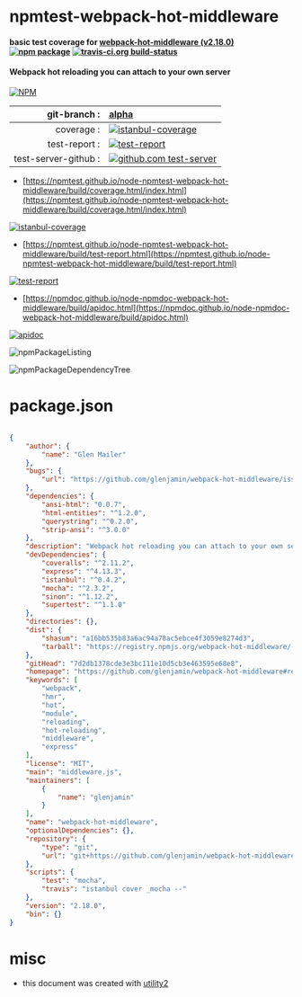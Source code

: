 # npmtest-webpack-hot-middleware

#### basic test coverage for  [webpack-hot-middleware (v2.18.0)](https://github.com/glenjamin/webpack-hot-middleware#readme)  [![npm package](https://img.shields.io/npm/v/npmtest-webpack-hot-middleware.svg?style=flat-square)](https://www.npmjs.org/package/npmtest-webpack-hot-middleware) [![travis-ci.org build-status](https://api.travis-ci.org/npmtest/node-npmtest-webpack-hot-middleware.svg)](https://travis-ci.org/npmtest/node-npmtest-webpack-hot-middleware)

#### Webpack hot reloading you can attach to your own server

[![NPM](https://nodei.co/npm/webpack-hot-middleware.png?downloads=true&downloadRank=true&stars=true)](https://www.npmjs.com/package/webpack-hot-middleware)

| git-branch : | [alpha](https://github.com/npmtest/node-npmtest-webpack-hot-middleware/tree/alpha)|
|--:|:--|
| coverage : | [![istanbul-coverage](https://npmtest.github.io/node-npmtest-webpack-hot-middleware/build/coverage.badge.svg)](https://npmtest.github.io/node-npmtest-webpack-hot-middleware/build/coverage.html/index.html)|
| test-report : | [![test-report](https://npmtest.github.io/node-npmtest-webpack-hot-middleware/build/test-report.badge.svg)](https://npmtest.github.io/node-npmtest-webpack-hot-middleware/build/test-report.html)|
| test-server-github : | [![github.com test-server](https://npmtest.github.io/node-npmtest-webpack-hot-middleware/GitHub-Mark-32px.png)](https://npmtest.github.io/node-npmtest-webpack-hot-middleware/build/app/index.html) | | build-artifacts : | [![build-artifacts](https://npmtest.github.io/node-npmtest-webpack-hot-middleware/glyphicons_144_folder_open.png)](https://github.com/npmtest/node-npmtest-webpack-hot-middleware/tree/gh-pages/build)|

- [https://npmtest.github.io/node-npmtest-webpack-hot-middleware/build/coverage.html/index.html](https://npmtest.github.io/node-npmtest-webpack-hot-middleware/build/coverage.html/index.html)

[![istanbul-coverage](https://npmtest.github.io/node-npmtest-webpack-hot-middleware/build/screenCapture.buildCi.browser.%252Ftmp%252Fbuild%252Fcoverage.lib.html.png)](https://npmtest.github.io/node-npmtest-webpack-hot-middleware/build/coverage.html/index.html)

- [https://npmtest.github.io/node-npmtest-webpack-hot-middleware/build/test-report.html](https://npmtest.github.io/node-npmtest-webpack-hot-middleware/build/test-report.html)

[![test-report](https://npmtest.github.io/node-npmtest-webpack-hot-middleware/build/screenCapture.buildCi.browser.%252Ftmp%252Fbuild%252Ftest-report.html.png)](https://npmtest.github.io/node-npmtest-webpack-hot-middleware/build/test-report.html)

- [https://npmdoc.github.io/node-npmdoc-webpack-hot-middleware/build/apidoc.html](https://npmdoc.github.io/node-npmdoc-webpack-hot-middleware/build/apidoc.html)

[![apidoc](https://npmdoc.github.io/node-npmdoc-webpack-hot-middleware/build/screenCapture.buildCi.browser.%252Ftmp%252Fbuild%252Fapidoc.html.png)](https://npmdoc.github.io/node-npmdoc-webpack-hot-middleware/build/apidoc.html)

![npmPackageListing](https://npmtest.github.io/node-npmtest-webpack-hot-middleware/build/screenCapture.npmPackageListing.svg)

![npmPackageDependencyTree](https://npmtest.github.io/node-npmtest-webpack-hot-middleware/build/screenCapture.npmPackageDependencyTree.svg)



# package.json

```json

{
    "author": {
        "name": "Glen Mailer"
    },
    "bugs": {
        "url": "https://github.com/glenjamin/webpack-hot-middleware/issues"
    },
    "dependencies": {
        "ansi-html": "0.0.7",
        "html-entities": "^1.2.0",
        "querystring": "^0.2.0",
        "strip-ansi": "^3.0.0"
    },
    "description": "Webpack hot reloading you can attach to your own server",
    "devDependencies": {
        "coveralls": "^2.11.2",
        "express": "^4.13.3",
        "istanbul": "^0.4.2",
        "mocha": "^2.3.2",
        "sinon": "^1.12.2",
        "supertest": "^1.1.0"
    },
    "directories": {},
    "dist": {
        "shasum": "a16bb535b83a6ac94a78ac5ebce4f3059e8274d3",
        "tarball": "https://registry.npmjs.org/webpack-hot-middleware/-/webpack-hot-middleware-2.18.0.tgz"
    },
    "gitHead": "7d2db1378cde3e3bc111e10d5cb3e463595e68e8",
    "homepage": "https://github.com/glenjamin/webpack-hot-middleware#readme",
    "keywords": [
        "webpack",
        "hmr",
        "hot",
        "module",
        "reloading",
        "hot-reloading",
        "middleware",
        "express"
    ],
    "license": "MIT",
    "main": "middleware.js",
    "maintainers": [
        {
            "name": "glenjamin"
        }
    ],
    "name": "webpack-hot-middleware",
    "optionalDependencies": {},
    "repository": {
        "type": "git",
        "url": "git+https://github.com/glenjamin/webpack-hot-middleware.git"
    },
    "scripts": {
        "test": "mocha",
        "travis": "istanbul cover _mocha --"
    },
    "version": "2.18.0",
    "bin": {}
}
```



# misc
- this document was created with [utility2](https://github.com/kaizhu256/node-utility2)
